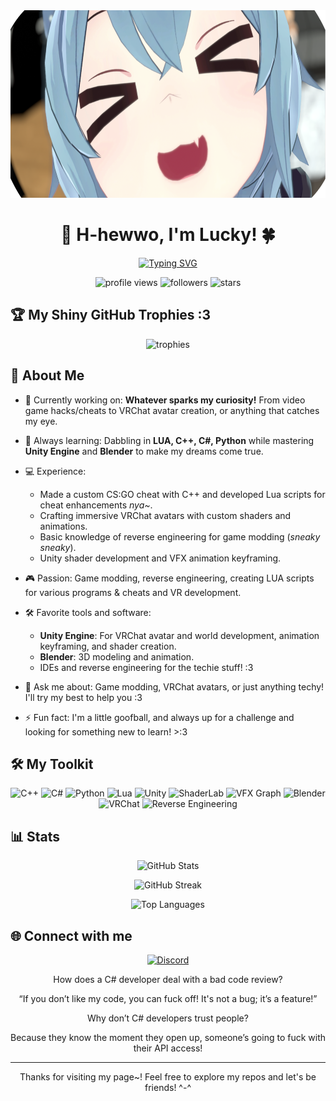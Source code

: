 <div align="center">
  <img src="https://github.com/FemboyLucky/img/blob/13bc6a2853b18c8ff9479def9ed38de48ce7dfe3/banner.png" width="720" height="300"/>
</div>

# <div align="center">👋 H-hewwo, I'm Lucky! 🍀</div>

<div align="center">
<a href="https://git.io/typing-svg"><img src="https://readme-typing-svg.herokuapp.com?font=Roboto&pause=1000&color=ADB3FF&center=true&width=435&lines=A+Curious+Self-Taught+Developer+=w=" alt="Typing SVG" /></a>
</div>

<p align="center">
  <img src="https://komarev.com/ghpvc/?username=femboylucky&label=Profile%20views&color=ADB3FF&style=flat" alt="profile views" />
  <img src="https://img.shields.io/github/followers/femboylucky?label=Followers&style=social" alt="followers" />
  <img src="https://img.shields.io/github/stars/femboylucky?label=Stars&style=social" alt="stars" />
</p>

## 🏆 My Shiny GitHub Trophies :3
<p align="center">
  <img src="https://github-profile-trophy.vercel.app/?username=femboylucky&theme=nord&column=7&no-frame=true" alt="trophies" />
</p>

## 🚀 About Me 

- 🔭 Currently working on: **Whatever sparks my curiosity!** From video game hacks/cheats to VRChat avatar creation, or anything that catches my eye.

- 🌱 Always learning: Dabbling in **LUA, C++, C#, Python** while mastering **Unity Engine** and **Blender** to make my dreams come true.

- 💻 Experience: 
  - Made a custom CS:GO cheat with C++ and developed Lua scripts for cheat enhancements *nya~*.
  - Crafting immersive VRChat avatars with custom shaders and animations.
  - Basic knowledge of reverse engineering for game modding (*sneaky sneaky*).
  - Unity shader development and VFX animation keyframing.

- 🎮 Passion: Game modding, reverse engineering, creating LUA scripts for various programs & cheats and VR development.

- 🛠️ Favorite tools and software: 
  - **Unity Engine**: For VRChat avatar and world development, animation keyframing, and shader creation.
  - **Blender**: 3D modeling and animation.
  - IDEs and reverse engineering for the techie stuff! :3

- 💬 Ask me about: Game modding, VRChat avatars, or just anything techy! I'll try my best to help you :3

- ⚡ Fun fact: I'm a little goofball, and always up for a challenge and looking for something new to learn! >:3

## 🛠️ My Toolkit

<p align="center">
  <img src="https://img.shields.io/badge/C%2B%2B-00599C?style=for-the-badge&logo=c%2B%2B&logoColor=white" alt="C++" />
  <img src="https://img.shields.io/badge/C%23-239120?style=for-the-badge&logo=c-sharp&logoColor=white" alt="C#" />
  <img src="https://img.shields.io/badge/Python-3776AB?style=for-the-badge&logo=python&logoColor=white" alt="Python" />
  <img src="https://img.shields.io/badge/Lua-2C2D72?style=for-the-badge&logo=lua&logoColor=white" alt="Lua" />
  <img src="https://img.shields.io/badge/Unity-100000?style=for-the-badge&logo=unity&logoColor=white" alt="Unity" />
  <img src="https://img.shields.io/badge/Shader-Lab-lightgrey?style=for-the-badge&logo=unity&logoColor=white" alt="ShaderLab" />
  <img src="https://img.shields.io/badge/VFX-Graph-ff69b4?style=for-the-badge&logo=unity&logoColor=white" alt="VFX Graph" />
  <img src="https://img.shields.io/badge/blender-%23F5792A.svg?style=for-the-badge&logo=blender&logoColor=white" alt="Blender" />
  <img src="https://img.shields.io/badge/VRChat-000000?style=for-the-badge&logo=vrchat&logoColor=white" alt="VRChat" />
  <img src="https://img.shields.io/badge/Reverse_Engineering-red?style=for-the-badge&logo=binary&logoColor=white" alt="Reverse Engineering" />
</p>

## 📊 Stats

<p align="center">
  <img src="https://github-readme-stats.vercel.app/api?username=femboylucky&show_icons=true&theme=tokyonight" alt="GitHub Stats" />
</p>

<p align="center">
  <img src="https://github-readme-streak-stats.herokuapp.com/?user=femboylucky&theme=tokyonight" alt="GitHub Streak" />
</p>

<p align="center">
  <img src="https://github-readme-stats.vercel.app/api/top-langs/?username=femboylucky&layout=compact&theme=tokyonight" alt="Top Languages" />
</p>

## 🌐 Connect with me

<p align="center">
  <a href="https://discord.com/channels/@me/1293686677600210984" target="_blank">
    <img src="https://img.shields.io/badge/Discord-7289DA?style=for-the-badge&logo=discord&logoColor=white" alt="Discord" />
  </a>
</p>

<div align="center">
How does a C# developer deal with a bad code review?
  
  “If you don’t like my code, you can fuck off! It's not a bug; it’s a feature!”

Why don’t C# developers trust people?

Because they know the moment they open up, someone’s going to fuck with their API access!
</div>

---

<div align="center"> Thanks for visiting my page~! Feel free to explore my repos and let's be friends! ^-^ 
</div>
